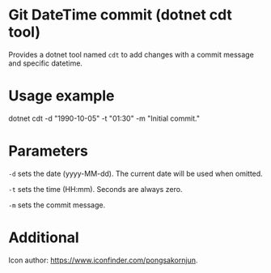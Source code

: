 # Git DateTime commit (dotnet cdt tool)

Provides a dotnet tool named `cdt` to add changes with a commit message and 
specific datetime.

# Usage example

dotnet cdt -d "1990-10-05" -t "01:30" -m "Initial commit."

# Parameters

`-d` sets the date (yyyy-MM-dd). The current date will be used when omitted.

`-t` sets the time (HH:mm). Seconds are always zero.

`-m` sets the commit message.

# Additional

Icon author: https://www.iconfinder.com/pongsakornjun.